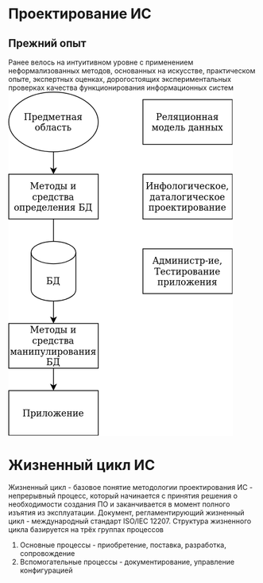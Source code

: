 

# Проектирование ИС
## Прежний опыт
Ранее велось на интуитивном уровне с применением неформализованных методов, основанных на искусстве, практическом опыте, экспертных оценках, дорогостоящих экспериментальных проверках качества функционирования информационных систем
![](old_exp_transparent.png)
# Жизненный цикл ИС
Жизненный цикл - базовое понятие методологии проектирования ИС - непрерывный процесс, который начинается с принятия решения о необходимости создания ПО и заканчивается в момент полного изъятия из эксплуатации. Документ, регламентирующий жизненный цикл - международный стандарт ISO/IEC 12207. Структура жизненного цикла базируется на трёх группах процессов
1. Основные процессы - приобретение, поставка, разработка, сопровождение
2. Вспомогательные процессы - документирование, управление конфигурацией